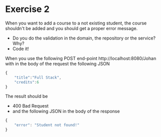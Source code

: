 # Exercise 2

When you want to add a course to a not existing student, the course shouldn't be added and you should get a proper error message.

- Do you do the validation in the domain, the repository or the service? Why?
- Code it!

When you use the following POST end-point http://localhost:8080/Johan with in the body of the request the following JSON
```javascript
{
    "title":"Full Stack",
    "credits":6
}
```
The result should be
- 400 Bad Request
- and the following JSON in the body of the response
```javascript
{
    "error": "Student not found!"
}
```

